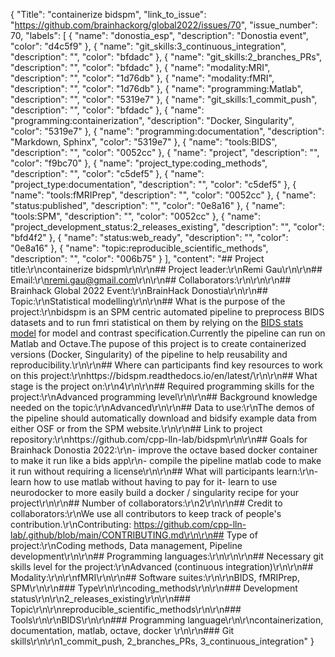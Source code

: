 {
  "Title": "containerize bidspm",
  "link_to_issue": "https://github.com/brainhackorg/global2022/issues/70",
  "issue_number": 70,
  "labels": [
    {
      "name": "donostia_esp",
      "description": "Donostia event",
      "color": "d4c5f9"
    },
    {
      "name": "git_skills:3_continuous_integration",
      "description": "",
      "color": "bfdadc"
    },
    {
      "name": "git_skills:2_branches_PRs",
      "description": "",
      "color": "bfdadc"
    },
    {
      "name": "modality:MRI",
      "description": "",
      "color": "1d76db"
    },
    {
      "name": "modality:fMRI",
      "description": "",
      "color": "1d76db"
    },
    {
      "name": "programming:Matlab",
      "description": "",
      "color": "5319e7"
    },
    {
      "name": "git_skills:1_commit_push",
      "description": "",
      "color": "bfdadc"
    },
    {
      "name": "programming:containerization",
      "description": "Docker, Singularity",
      "color": "5319e7"
    },
    {
      "name": "programming:documentation",
      "description": "Markdown, Sphinx",
      "color": "5319e7"
    },
    {
      "name": "tools:BIDS",
      "description": "",
      "color": "0052cc"
    },
    {
      "name": "project",
      "description": "",
      "color": "f9bc70"
    },
    {
      "name": "project_type:coding_methods",
      "description": "",
      "color": "c5def5"
    },
    {
      "name": "project_type:documentation",
      "description": "",
      "color": "c5def5"
    },
    {
      "name": "tools:fMRIPrep",
      "description": "",
      "color": "0052cc"
    },
    {
      "name": "status:published",
      "description": "",
      "color": "0e8a16"
    },
    {
      "name": "tools:SPM",
      "description": "",
      "color": "0052cc"
    },
    {
      "name": "project_development_status:2_releases_existing",
      "description": "",
      "color": "bfd4f2"
    },
    {
      "name": "status:web_ready",
      "description": "",
      "color": "0e8a16"
    },
    {
      "name": "topic:reproducible_scientific_methods",
      "description": "",
      "color": "006b75"
    }
  ],
  "content": "## Project title:\r\ncontainerize bidspm\r\n\r\n## Project leader:\r\nRemi Gau\r\n\r\n## Email:\r\nremi.gau@gmail.com\r\n\r\n## Collaborators:\r\n\r\n\r\n## Brainhack Global 2022 Event:\r\nBrainHack Donostia\r\n\r\n## Topic:\r\nStatistical modelling\r\n\r\n## What is the purpose of the project:\r\nbidspm is an SPM centric automated pipeline to preprocess BIDS datasets and to run fmri statistical on them by relying on the [BIDS stats model](https://bids-standard.github.io/stats-models/) for model and contrast specification.Currently the pipeline can run on Matlab and Octave.The pupose of this project is to create containerized versions (Docker, Singularity) of the pipeline to help reusability and reproducibility.\r\n\r\n## Where can participants find key resources to work on this project:\r\nhttps://bidspm.readthedocs.io/en/latest/\r\n\r\n## What stage is the project on:\r\n4\r\n\r\n## Required programming skills for the project:\r\nAdvanced programming level\r\n\r\n## Background knowledge needed  on the topic:\r\nAdvanced\r\n\r\n## Data to use:\r\nThe demos of the pipeline should automatically download and bidsify example data from either OSF or from the SPM website.\r\n\r\n## Link to project repository:\r\nhttps://github.com/cpp-lln-lab/bidspm\r\n\r\n## Goals for Brainhack Donostia 2022:\r\n- improve the octave based docker container to make it run like a bids app\r\n- compile the pipeline matlab code to make it run without requiring a license\r\n\r\n## What will participants learn:\r\n- learn how to use matlab without having to pay for it- learn to use neurodocker to more easily build a docker / singularity recipe for your project\r\n\r\n## Number of collaborators:\r\n2\r\n\r\n## Credit to collaborators:\r\nWe use all contributors to keep track of people's contribution.\r\nContributing: https://github.com/cpp-lln-lab/.github/blob/main/CONTRIBUTING.md\r\n\r\n## Type of project:\r\nCoding methods, Data management, Pipeline development\r\n\r\n## Programming languages:\r\n\r\n\r\n## Necessary git skills level for the project:\r\nAdvanced (continuous integration)\r\n\r\n## Modality:\r\n\r\nfMRI\r\n\r\n## Software suites:\r\n\r\nBIDS, fMRIPrep, SPM\r\n\r\n### Type\r\n\r\ncoding_methods\r\n\r\n### Development status\r\n\r\n2_releases_existing\r\n\r\n### Topic\r\n\r\nreproducible_scientific_methods\r\n\r\n### Tools\r\n\r\nBIDS\r\n\r\n### Programming language\r\n\r\ncontainerization, documentation, matlab, octave, docker \r\n\r\n### Git skills\r\n\r\n1_commit_push, 2_branches_PRs, 3_continuous_integration"
}
